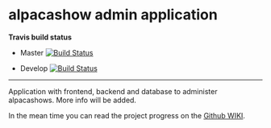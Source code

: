 # alpacashow admin application

**Travis build status**

* Master
[![Build Status](https://travis-ci.org/anniekvandijk/alpacashow-admin-app.svg?branch=master)](https://travis-ci.org/anniekvandijk/alpacashow-admin-app)

* Develop
[![Build Status](https://travis-ci.org/anniekvandijk/alpacashow-admin-app.svg?branch=develop)](https://travis-ci.org/anniekvandijk/alpacashow-admin-app)

***
Application with frontend, backend and database to administer alpacashows. More info will be added.

In the mean time you can read the project progress on the [Github WIKI](https://github.com/anniekvandijk/alpacashow-admin-app/wiki/Day-1/_edit).




